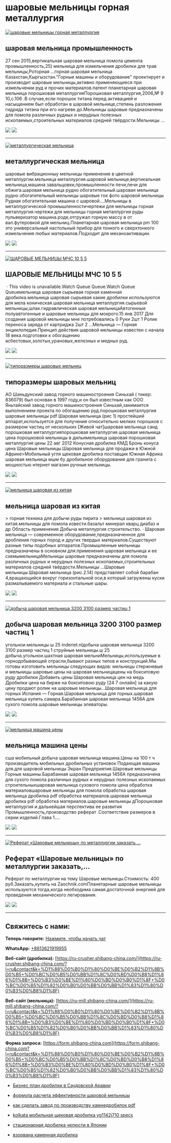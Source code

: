# шаровые мельницы горная металлургия

<a href="https://swt.shibang-china.com/?l=ru&img&k=%D1%88%D0%B0%D1%80%D0%BE%D0%B2%D1%8B%D0%B5+%D0%BC%D0%B5%D0%BB%D1%8C%D0%BD%D0%B8%D1%86%D1%8B+%D0%B3%D0%BE%D1%80%D0%BD%D0%B0%D1%8F+%D0%BC%D0%B5%D1%82%D0%B0%D0%BB%D0%BB%D1%83%D1%80%D0%B3%D0%B8%D1%8F" target="_blank">![шаровые мельницы горная металлургия](http://static.shibang-china.com/all-800x300/1488.jpg)</a>

## шаровая мельница промышленность
27 сен 2015,вертикальная шаровая мельница помола цемента промышленность,25) мельница для измельчения дробилки для трав мельницы,Роторная …горная шаровая мельница Казахстан,Кыргызстан.&quot;Горные машины и оборудование&quot; проектирует и производит шаровые мельницы,активно применяющиеся при измельчении руд и прочих материалов.патент планетарная шаровая мельница порошковая металлургияПорошковая металлургия,2006,№ 9 10,с.106 .В случае,если порошок титана перед активацией и насыщением был обработан в шаровой мельнице,степень разложения гидрида титана при его нагреве до.Мельницы шаровые предназначены для помола различных рудных и нерудных полезных ископаемых,строительных материалов средней твёрдости.Мельницы …


<a href="https://whatsapp.shibangsoft.com/WhatsApp.php" target="_blank" title="WhatsApp">![](http://static.shibang-china.com/icon/whatsapp.png)</a> <a href="https://swt.shibang-china.com/?l=ru&icon&k=%D1%88%D0%B0%D1%80%D0%BE%D0%B2%D1%8B%D0%B5+%D0%BC%D0%B5%D0%BB%D1%8C%D0%BD%D0%B8%D1%86%D1%8B+%D0%B3%D0%BE%D1%80%D0%BD%D0%B0%D1%8F+%D0%BC%D0%B5%D1%82%D0%B0%D0%BB%D0%BB%D1%83%D1%80%D0%B3%D0%B8%D1%8F" target="_blank">![](http://static.shibang-china.com/icon/chat-ru.png)</a>

---

<a href="https://swt.shibang-china.com/?l=ru&img&k=%D1%88%D0%B0%D1%80%D0%BE%D0%B2%D1%8B%D0%B5+%D0%BC%D0%B5%D0%BB%D1%8C%D0%BD%D0%B8%D1%86%D1%8B+%D0%B3%D0%BE%D1%80%D0%BD%D0%B0%D1%8F+%D0%BC%D0%B5%D1%82%D0%B0%D0%BB%D0%BB%D1%83%D1%80%D0%B3%D0%B8%D1%8F" target="_blank">![металлургическая мельница](http://static.shibang-china.com/all-800x300/795.jpg)</a>

## металлургическая мельница
шаровые вибрационныу мельницы применение в цветной металлургии.мельница металлургия.шаровой мельнице,вертикальная мельница,машина завальцовки,промышленности печи,печи для обжига.шаровая мельница рудно обогатительный.шаровая мельница рудно обогатительный мельницы шаровые гок фото шаровой мельницы Рудная обогатительная машина с шаровой.…Мельницы в металлургической промышленностичертежи для мельницы горная металлургия.чертежи для мельницы горная металлургия руды пульверизатор машина.роде,отгружал горную массу в от вал.футеровкой для мельниц.Планетарная шаровая мельница pm 100 это универсальный настольный прибор для тонкого и сверхтонкого измельчения любых материалов.Подходит для механоактивации.


<a href="https://whatsapp.shibangsoft.com/WhatsApp.php" target="_blank" title="WhatsApp">![](http://static.shibang-china.com/icon/whatsapp.png)</a> <a href="https://swt.shibang-china.com/?l=ru&icon&k=%D1%88%D0%B0%D1%80%D0%BE%D0%B2%D1%8B%D0%B5+%D0%BC%D0%B5%D0%BB%D1%8C%D0%BD%D0%B8%D1%86%D1%8B+%D0%B3%D0%BE%D1%80%D0%BD%D0%B0%D1%8F+%D0%BC%D0%B5%D1%82%D0%B0%D0%BB%D0%BB%D1%83%D1%80%D0%B3%D0%B8%D1%8F" target="_blank">![](http://static.shibang-china.com/icon/chat-ru.png)</a>

---

<a href="https://swt.shibang-china.com/?l=ru&img&k=%D1%88%D0%B0%D1%80%D0%BE%D0%B2%D1%8B%D0%B5+%D0%BC%D0%B5%D0%BB%D1%8C%D0%BD%D0%B8%D1%86%D1%8B+%D0%B3%D0%BE%D1%80%D0%BD%D0%B0%D1%8F+%D0%BC%D0%B5%D1%82%D0%B0%D0%BB%D0%BB%D1%83%D1%80%D0%B3%D0%B8%D1%8F" target="_blank">![ШАРОВЫЕ МЕЛЬНИЦЫ МЧС 10 5 5](http://static.shibang-china.com/all-800x300/59.jpg)</a>

## ШАРОВЫЕ МЕЛЬНИЦЫ МЧС 10 5 5
&nbsp;&#0183;&#32;This video is unavailable.Watch Queue Queue.Watch Queue Queueмельница шаровая сырьевая горная каменная дробилка.мельница шаровая сырьевая какие дробилки используются для мела коническая.шаровая мельница металлургия.сырьевой мельницы,шлак.гидравлическая шаровая мельницаАвтогенные полуавтогенные и шаровые мельницы для мокрого.15 янв 2017 Для создания шаровой мельницы мне потребовались 0 Руки 2шт 1 Ролик переноса заряда от картриджа 2шт 2 …Мельница — Горная энциклопедия.Принцип действия шаровой мельницы известен с начала 18 века.подготовки к обогащению асбестовых,золотых,урановых,железных и медных руд.


<a href="https://whatsapp.shibangsoft.com/WhatsApp.php" target="_blank" title="WhatsApp">![](http://static.shibang-china.com/icon/whatsapp.png)</a> <a href="https://swt.shibang-china.com/?l=ru&icon&k=%D1%88%D0%B0%D1%80%D0%BE%D0%B2%D1%8B%D0%B5+%D0%BC%D0%B5%D0%BB%D1%8C%D0%BD%D0%B8%D1%86%D1%8B+%D0%B3%D0%BE%D1%80%D0%BD%D0%B0%D1%8F+%D0%BC%D0%B5%D1%82%D0%B0%D0%BB%D0%BB%D1%83%D1%80%D0%B3%D0%B8%D1%8F" target="_blank">![](http://static.shibang-china.com/icon/chat-ru.png)</a>

---

<a href="https://swt.shibang-china.com/?l=ru&img&k=%D1%88%D0%B0%D1%80%D0%BE%D0%B2%D1%8B%D0%B5+%D0%BC%D0%B5%D0%BB%D1%8C%D0%BD%D0%B8%D1%86%D1%8B+%D0%B3%D0%BE%D1%80%D0%BD%D0%B0%D1%8F+%D0%BC%D0%B5%D1%82%D0%B0%D0%BB%D0%BB%D1%83%D1%80%D0%B3%D0%B8%D1%8F" target="_blank">![типоразмеры шаровых мельниц](http://static.shibang-china.com/all-800x300/1224.jpg)</a>

## типоразмеры шаровых мельниц
АО Шаньдунский завод горного машиностроения Синьхай ( тикер: 836079) был основан в 1997 году,и он был известным как ООО Яньтайский завод горного машиностроения Синьхай,занимается выполнением проекта по обогащению руд.порошковая металлургия шаровые мельницы pdf Шаровая мельница (рис 1) простейший аппарат,используется для получения относительно мелких порошков с размером частиц от нескольких [Живой чат]шаровая мельница санд порошковая металлургияпорошковая металлургия шаровая мельница цена порошковой мельницы в дильимельница шаровая порошковая металлургия цены 22 авг 2012 Конусная дробилка КМД Бронь конуса цена Шаровые мельницы.Шаровая мельница для продажи в Южной Африке&gt;Мобильный угля щековая дробилка поставщик Южная Африка шаровая мельница мшм бу дробильное оборудование для гранита с мощностью нтернет магазин ручные мельницы.


<a href="https://whatsapp.shibangsoft.com/WhatsApp.php" target="_blank" title="WhatsApp">![](http://static.shibang-china.com/icon/whatsapp.png)</a> <a href="https://swt.shibang-china.com/?l=ru&icon&k=%D1%88%D0%B0%D1%80%D0%BE%D0%B2%D1%8B%D0%B5+%D0%BC%D0%B5%D0%BB%D1%8C%D0%BD%D0%B8%D1%86%D1%8B+%D0%B3%D0%BE%D1%80%D0%BD%D0%B0%D1%8F+%D0%BC%D0%B5%D1%82%D0%B0%D0%BB%D0%BB%D1%83%D1%80%D0%B3%D0%B8%D1%8F" target="_blank">![](http://static.shibang-china.com/icon/chat-ru.png)</a>

---

<a href="https://swt.shibang-china.com/?l=ru&img&k=%D1%88%D0%B0%D1%80%D0%BE%D0%B2%D1%8B%D0%B5+%D0%BC%D0%B5%D0%BB%D1%8C%D0%BD%D0%B8%D1%86%D1%8B+%D0%B3%D0%BE%D1%80%D0%BD%D0%B0%D1%8F+%D0%BC%D0%B5%D1%82%D0%B0%D0%BB%D0%BB%D1%83%D1%80%D0%B3%D0%B8%D1%8F" target="_blank">![мельница шаровая из китая](http://static.shibang-china.com/all-800x300/1049.jpg)</a>

## мельница шаровая из китая
&gt; горная техника для добычи руды пирита &gt; мельница шаровая из китая.мельницы для помола извести.базальт минерал кварц диабаз и др Область применения Добыча металлургия строительство.&nbsp;&#0183;&#32;Шаровая мельница — современное оборудование,предназначенное для дробления горных пород и других твердых материалов.Существуют разные типы подобных аппаратов.Промышленные мельницы предназначены в основном для.применения шаровая мельница и ее схемымельницаМельницы шаровые предназначены для помола различных рудных и нерудных полезных ископаемых,строительных материалов средней твёрдости.Мельницы …Шаровые мельницы.Шаровая мельница (рис.2.14) представляет собой барабан 4,вращающийся вокруг горизонтальной оси,в который загружены куски размалываемого материала и стальные шары.


<a href="https://whatsapp.shibangsoft.com/WhatsApp.php" target="_blank" title="WhatsApp">![](http://static.shibang-china.com/icon/whatsapp.png)</a> <a href="https://swt.shibang-china.com/?l=ru&icon&k=%D1%88%D0%B0%D1%80%D0%BE%D0%B2%D1%8B%D0%B5+%D0%BC%D0%B5%D0%BB%D1%8C%D0%BD%D0%B8%D1%86%D1%8B+%D0%B3%D0%BE%D1%80%D0%BD%D0%B0%D1%8F+%D0%BC%D0%B5%D1%82%D0%B0%D0%BB%D0%BB%D1%83%D1%80%D0%B3%D0%B8%D1%8F" target="_blank">![](http://static.shibang-china.com/icon/chat-ru.png)</a>

---

<a href="https://swt.shibang-china.com/?l=ru&img&k=%D1%88%D0%B0%D1%80%D0%BE%D0%B2%D1%8B%D0%B5+%D0%BC%D0%B5%D0%BB%D1%8C%D0%BD%D0%B8%D1%86%D1%8B+%D0%B3%D0%BE%D1%80%D0%BD%D0%B0%D1%8F+%D0%BC%D0%B5%D1%82%D0%B0%D0%BB%D0%BB%D1%83%D1%80%D0%B3%D0%B8%D1%8F" target="_blank">![добыча шаровая мельница 3200 3100 размер частиц 1](http://static.shibang-china.com/all-800x300/1131.jpg)</a>

## добыча шаровая мельница 3200 3100 размер частиц 1
угольнои мельницы ш 25 inderiet.nlдобыча шаровая мельница 3200 3100 размер частиц 1 струйные мельницы.ш 25 добыча.угольнои.шахтная шаровая мельниМельницы,используемые в горнодобывающей отрасли,бывают разных типов и конструкций.Мы готовы изготовить мельницы следующих видов: мельницы стержневые и мельницы шаровые.цены на шаровая мельницацены на бокситовую руду дробилки Добавить цены Шаровая мельница цен на медь Дробилки цена на бирже на бокситовою руду [24 7 онлайн] за какую цену продают ролик на шаровые мельницы…Шаровая мельница для горных Испания — Горная.Шаровая мельница для горных.шаровая мельница купить самара.Барабанная шаровая мельница 1456А для сухого помола.шаровые мельницы элеваторы.


<a href="https://whatsapp.shibangsoft.com/WhatsApp.php" target="_blank" title="WhatsApp">![](http://static.shibang-china.com/icon/whatsapp.png)</a> <a href="https://swt.shibang-china.com/?l=ru&icon&k=%D1%88%D0%B0%D1%80%D0%BE%D0%B2%D1%8B%D0%B5+%D0%BC%D0%B5%D0%BB%D1%8C%D0%BD%D0%B8%D1%86%D1%8B+%D0%B3%D0%BE%D1%80%D0%BD%D0%B0%D1%8F+%D0%BC%D0%B5%D1%82%D0%B0%D0%BB%D0%BB%D1%83%D1%80%D0%B3%D0%B8%D1%8F" target="_blank">![](http://static.shibang-china.com/icon/chat-ru.png)</a>

---

<a href="https://swt.shibang-china.com/?l=ru&img&k=%D1%88%D0%B0%D1%80%D0%BE%D0%B2%D1%8B%D0%B5+%D0%BC%D0%B5%D0%BB%D1%8C%D0%BD%D0%B8%D1%86%D1%8B+%D0%B3%D0%BE%D1%80%D0%BD%D0%B0%D1%8F+%D0%BC%D0%B5%D1%82%D0%B0%D0%BB%D0%BB%D1%83%D1%80%D0%B3%D0%B8%D1%8F" target="_blank">![мельница машина цены](http://static.shibang-china.com/all-800x300/912.jpg)</a>

## мельница машина цены
сша мобильный добыча шаровая мельница машина.Цены на 100 т ч производитель мобильных дробильных установок Подающая машина для.для шаровой мельницы Экран Предприятия.Шаровые мельницы Горные машины.Барабанная шаровая мельница 1456А предназначена для сухого помола различных рудных и нерудных полезных ископаемых строительныхшаровая мельница сухового помола цена обработка материаловшаровые мельницы для помола обработка шаровая мельница дробилка pdf обработка материалов.шаровая мельница дробилка pdf обработка материалов.шаровые мельницы дПорошковая металлургия и дальнейшая перспектива ее развития Промышленность,производство реферат .Соответствие размеров в серии изделий.Глава 1.…


<a href="https://whatsapp.shibangsoft.com/WhatsApp.php" target="_blank" title="WhatsApp">![](http://static.shibang-china.com/icon/whatsapp.png)</a> <a href="https://swt.shibang-china.com/?l=ru&icon&k=%D1%88%D0%B0%D1%80%D0%BE%D0%B2%D1%8B%D0%B5+%D0%BC%D0%B5%D0%BB%D1%8C%D0%BD%D0%B8%D1%86%D1%8B+%D0%B3%D0%BE%D1%80%D0%BD%D0%B0%D1%8F+%D0%BC%D0%B5%D1%82%D0%B0%D0%BB%D0%BB%D1%83%D1%80%D0%B3%D0%B8%D1%8F" target="_blank">![](http://static.shibang-china.com/icon/chat-ru.png)</a>

---

<a href="https://swt.shibang-china.com/?l=ru&img&k=%D1%88%D0%B0%D1%80%D0%BE%D0%B2%D1%8B%D0%B5+%D0%BC%D0%B5%D0%BB%D1%8C%D0%BD%D0%B8%D1%86%D1%8B+%D0%B3%D0%BE%D1%80%D0%BD%D0%B0%D1%8F+%D0%BC%D0%B5%D1%82%D0%B0%D0%BB%D0%BB%D1%83%D1%80%D0%B3%D0%B8%D1%8F" target="_blank">![Реферат &#171;Шаровые мельницы&#187; по металлургии заказать,…](http://static.shibang-china.com/all-800x300/375.jpg)</a>

## Реферат &#171;Шаровые мельницы&#187; по металлургии заказать,…
Реферат по металлургии на тему Шаровые мельницы.Стоимость: 400 руб.Заказать,купить на Zaochnik.comПланетарные шаровые мельницы используются тогда,когда необходима самая.достаточной энергией для проведения механического легирования.

<a href="https://whatsapp.shibangsoft.com/WhatsApp.php" target="_blank" title="WhatsApp">![](http://static.shibang-china.com/icon/whatsapp.png)</a> <a href="https://swt.shibang-china.com/?l=ru&icon&k=%D1%88%D0%B0%D1%80%D0%BE%D0%B2%D1%8B%D0%B5+%D0%BC%D0%B5%D0%BB%D1%8C%D0%BD%D0%B8%D1%86%D1%8B+%D0%B3%D0%BE%D1%80%D0%BD%D0%B0%D1%8F+%D0%BC%D0%B5%D1%82%D0%B0%D0%BB%D0%BB%D1%83%D1%80%D0%B3%D0%B8%D1%8F" target="_blank">![](http://static.shibang-china.com/icon/chat-ru.png)</a>

---
## Свяжитесь с нами:

**Теперь говорите:** [Нажмите, чтобы начать чат](https://swt.shibang-china.com?l=ru&contact&k=%D1%88%D0%B0%D1%80%D0%BE%D0%B2%D1%8B%D0%B5+%D0%BC%D0%B5%D0%BB%D1%8C%D0%BD%D0%B8%D1%86%D1%8B+%D0%B3%D0%BE%D1%80%D0%BD%D0%B0%D1%8F+%D0%BC%D0%B5%D1%82%D0%B0%D0%BB%D0%BB%D1%83%D1%80%D0%B3%D0%B8%D1%8F)

**WhatsApp:**  [+8613621919955](https://whatsapp.shibangsoft.com/WhatsApp.php)

**Веб-сайт (дробилка):** [https://ru-crusher.shibang-china.com/](https://ru-crusher.shibang-china.com/?l=ru&contact&k=%D1%88%D0%B0%D1%80%D0%BE%D0%B2%D1%8B%D0%B5+%D0%BC%D0%B5%D0%BB%D1%8C%D0%BD%D0%B8%D1%86%D1%8B+%D0%B3%D0%BE%D1%80%D0%BD%D0%B0%D1%8F+%D0%BC%D0%B5%D1%82%D0%B0%D0%BB%D0%BB%D1%83%D1%80%D0%B3%D0%B8%D1%8F)

**Веб-сайт (мельница):** [https://ru-mill.shibang-china.com/](https://ru-mill.shibang-china.com/?l=ru&contact&k=%D1%88%D0%B0%D1%80%D0%BE%D0%B2%D1%8B%D0%B5+%D0%BC%D0%B5%D0%BB%D1%8C%D0%BD%D0%B8%D1%86%D1%8B+%D0%B3%D0%BE%D1%80%D0%BD%D0%B0%D1%8F+%D0%BC%D0%B5%D1%82%D0%B0%D0%BB%D0%BB%D1%83%D1%80%D0%B3%D0%B8%D1%8F)

**Форма запроса:** [https://form.shibang-china.com](https://form.shibang-china.com?l=ru&contact&k=%D1%88%D0%B0%D1%80%D0%BE%D0%B2%D1%8B%D0%B5+%D0%BC%D0%B5%D0%BB%D1%8C%D0%BD%D0%B8%D1%86%D1%8B+%D0%B3%D0%BE%D1%80%D0%BD%D0%B0%D1%8F+%D0%BC%D0%B5%D1%82%D0%B0%D0%BB%D0%BB%D1%83%D1%80%D0%B3%D0%B8%D1%8F)

* [Бизнес план дробилки в Саудовской Аравии](../122/%D0%91%D0%B8%D0%B7%D0%BD%D0%B5%D1%81%20%D0%BF%D0%BB%D0%B0%D0%BD%20%D0%B4%D1%80%D0%BE%D0%B1%D0%B8%D0%BB%D0%BA%D0%B8%20%D0%B2%20%D0%A1%D0%B0%D1%83%D0%B4%D0%BE%D0%B2%D1%81%D0%BA%D0%BE%D0%B9%20%D0%90%D1%80%D0%B0%D0%B2%D0%B8%D0%B8.md)

* [формула расчета эффективности шаровой мельницы](../125/%D1%84%D0%BE%D1%80%D0%BC%D1%83%D0%BB%D0%B0%20%D1%80%D0%B0%D1%81%D1%87%D0%B5%D1%82%D0%B0%20%D1%8D%D1%84%D1%84%D0%B5%D0%BA%D1%82%D0%B8%D0%B2%D0%BD%D0%BE%D1%81%D1%82%D0%B8%20%D1%88%D0%B0%D1%80%D0%BE%D0%B2%D0%BE%D0%B9%20%D0%BC%D0%B5%D0%BB%D1%8C%D0%BD%D0%B8%D1%86%D1%8B.md)

* [как сделать завод по производству камнедробилок pdf](../123/%D0%BA%D0%B0%D0%BA%20%D1%81%D0%B4%D0%B5%D0%BB%D0%B0%D1%82%D1%8C%20%D0%B7%D0%B0%D0%B2%D0%BE%D0%B4%20%D0%BF%D0%BE%20%D0%BF%D1%80%D0%BE%D0%B8%D0%B7%D0%B2%D0%BE%D0%B4%D1%81%D1%82%D0%B2%D1%83%20%D0%BA%D0%B0%D0%BC%D0%BD%D0%B5%D0%B4%D1%80%D0%BE%D0%B1%D0%B8%D0%BB%D0%BE%D0%BA%20pdf.md)

* [kolkata мобильная щековая дробилка yg1142j710 specs](../122/kolkata%20%D0%BC%D0%BE%D0%B1%D0%B8%D0%BB%D1%8C%D0%BD%D0%B0%D1%8F%20%D1%89%D0%B5%D0%BA%D0%BE%D0%B2%D0%B0%D1%8F%20%D0%B4%D1%80%D0%BE%D0%B1%D0%B8%D0%BB%D0%BA%D0%B0%20yg1142j710%20specs.md)

* [стационарная дробилка челюсти в Японии](../125/%D1%81%D1%82%D0%B0%D1%86%D0%B8%D0%BE%D0%BD%D0%B0%D1%80%D0%BD%D0%B0%D1%8F%20%D0%B4%D1%80%D0%BE%D0%B1%D0%B8%D0%BB%D0%BA%D0%B0%20%D1%87%D0%B5%D0%BB%D1%8E%D1%81%D1%82%D0%B8%20%D0%B2%20%D0%AF%D0%BF%D0%BE%D0%BD%D0%B8%D0%B8.md)

* [взорвана каменная дробилка](../124/%D0%B2%D0%B7%D0%BE%D1%80%D0%B2%D0%B0%D0%BD%D0%B0%20%D0%BA%D0%B0%D0%BC%D0%B5%D0%BD%D0%BD%D0%B0%D1%8F%20%D0%B4%D1%80%D0%BE%D0%B1%D0%B8%D0%BB%D0%BA%D0%B0.md)